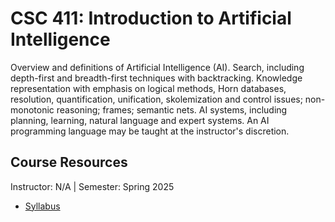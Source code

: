 # CSC 411: Introduction to Artificial Intelligence
Overview and definitions of Artificial Intelligence (AI). Search, including depth-first and breadth-first techniques with backtracking. Knowledge representation with emphasis on logical methods, Horn databases, resolution, quantification, unification, skolemization and control issues; non-monotonic reasoning; frames; semantic nets. AI systems, including planning, learning, natural language and expert systems. An AI programming language may be taught at the instructor's discretion.

## Course Resources
Instructor: N/A | Semester: Spring 2025
* [Syllabus]()
